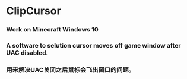 # ClipCursor
### Work on Minecraft Windows 10

### A software to selution cursor moves off game window after UAC disabled.
### 用来解决UAC关闭之后鼠标会飞出窗口的问题。
